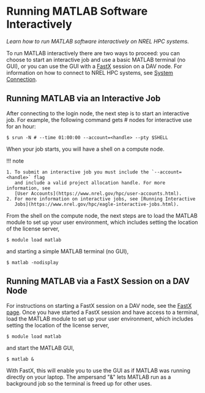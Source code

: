# Running MATLAB Software Interactively

*Learn how to run MATLAB software interactively on NREL HPC systems.*

<!-- TODO: Update link for System Connection. -->

To run MATLAB interactively there are two ways to proceed: you can choose to start an
interactive job and use a basic MATLAB terminal (no GUI), or you can use the GUI
with a [FastX](../../Viz_Analytics/virtualgl_fastx.md) session on a DAV
node.  For information on how to connect to NREL HPC systems, see [System
Connection](https://www.nrel.gov/hpc/system-connection.html).

## Running MATLAB via an Interactive Job

After connecting to the login node, the next step is to start an interactive job. For
example, the following command gets # nodes for interactive use for an hour:

```
$ srun -N # --time 01:00:00 --account=<handle> --pty $SHELL
```

When your job starts, you will have a shell on a compute node.

<!-- TODO: Update the User Accounts and Interactive Jobs links below. -->

!!! note

    1. To submit an interactive job you must include the `--account=<handle>` flag
       and include a valid project allocation handle. For more information, see
       [User Accounts](https://www.nrel.gov/hpc/user-accounts.html).
    2. For more information on interactive jobs, see [Running Interactive
       Jobs](https://www.nrel.gov/hpc/eagle-interactive-jobs.html).

From the shell on the compute node, the next steps are to load the MATLAB module
to set up your user environment, which includes setting the location of the
license server,

```
$ module load matlab
```

and starting a simple MATLAB terminal (no GUI),

```
$ matlab -nodisplay
```

## Running MATLAB via a FastX Session on a DAV Node

For instructions on starting a FastX session on a DAV node, see the [FastX
page](../../Viz_Analytics/virtualgl_fastx.md). Once you have
started a FastX session and have access to a terminal, load the MATLAB module to
set up your user environment, which includes setting the location of the license
server,

```
$ module load matlab
```

and start the MATLAB GUI,

```
$ matlab &
```

With FastX, this will enable you to use the GUI as if MATLAB was running
directly on your laptop. The ampersand "&" lets MATLAB run as a background job
so the terminal is freed up for other uses.
